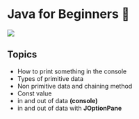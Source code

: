 # Java for Beginners 🍵

<img src="https://media.giphy.com/media/LG1ZZP1Go0D8j7YsWy/giphy.gif"/>

## **Topics**
- How to print something in the console
- Types of primitive data
- Non primitive data and chaining method
- Const value
- in and out of data **(console)**
- in and out of data with **JOptionPane**

